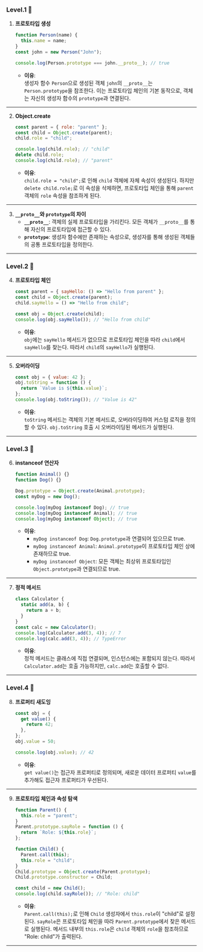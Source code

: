 ### **Level.1 🌱**

1. **프로토타입 생성**
   ```javascript
   function Person(name) {
     this.name = name;
   }
   const john = new Person("John");

   console.log(Person.prototype === john.__proto__); // true
   ```
   - **이유**:  
     생성자 함수 `Person`으로 생성된 객체 `john`의 `__proto__`는 `Person.prototype`을 참조한다. 이는 프로토타입 체인의 기본 동작으로, 객체는 자신의 생성자 함수의 `prototype`과 연결된다.

---

2. **Object.create**
   ```javascript
   const parent = { role: "parent" };
   const child = Object.create(parent);
   child.role = "child";

   console.log(child.role); // "child"
   delete child.role;
   console.log(child.role); // "parent"
   ```
   - **이유**:  
     `child.role = "child";`로 인해 `child` 객체에 자체 속성이 생성된다. 하지만 `delete child.role;`로 이 속성을 삭제하면, 프로토타입 체인을 통해 `parent` 객체의 `role` 속성을 참조하게 된다.

---

3. **`__proto__`와 `prototype`의 차이**
   - **`__proto__`**: 객체의 실제 프로토타입을 가리킨다. 모든 객체가 `__proto__`를 통해 자신의 프로토타입에 접근할 수 있다.
   - **`prototype`**: 생성자 함수에만 존재하는 속성으로, 생성자를 통해 생성된 객체들의 공통 프로토타입을 정의한다.

---

### **Level.2 🌟**

4. **프로토타입 체인**
   ```javascript
   const parent = { sayHello: () => "Hello from parent" };
   const child = Object.create(parent);
   child.sayHello = () => "Hello from child";

   const obj = Object.create(child);
   console.log(obj.sayHello()); // "Hello from child"
   ```
   - **이유**:  
     `obj`에는 `sayHello` 메서드가 없으므로 프로토타입 체인을 따라 `child`에서 `sayHello`를 찾는다. 따라서 `child`의 `sayHello`가 실행된다.

---

5. **오버라이딩**
   ```javascript
   const obj = { value: 42 };
   obj.toString = function () {
     return `Value is ${this.value}`;
   };
   console.log(obj.toString()); // "Value is 42"
   ```
   - **이유**:  
     `toString` 메서드는 객체의 기본 메서드로, 오버라이딩하여 커스텀 로직을 정의할 수 있다. `obj.toString` 호출 시 오버라이딩된 메서드가 실행된다.

---

### **Level.3 🚀**

6. **instanceof 연산자**
   ```javascript
   function Animal() {}
   function Dog() {}

   Dog.prototype = Object.create(Animal.prototype);
   const myDog = new Dog();

   console.log(myDog instanceof Dog); // true
   console.log(myDog instanceof Animal); // true
   console.log(myDog instanceof Object); // true
   ```
   - **이유**:  
     - `myDog instanceof Dog`: `Dog.prototype`과 연결되어 있으므로 true.
     - `myDog instanceof Animal`: `Animal.prototype`이 프로토타입 체인 상에 존재하므로 true.
     - `myDog instanceof Object`: 모든 객체는 최상위 프로토타입인 `Object.prototype`과 연결되므로 true.

---

7. **정적 메서드**
   ```javascript
   class Calculator {
     static add(a, b) {
       return a + b;
     }
   }
   const calc = new Calculator();
   console.log(Calculator.add(3, 4)); // 7
   console.log(calc.add(3, 4)); // TypeError
   ```
   - **이유**:  
     정적 메서드는 클래스에 직접 연결되며, 인스턴스에는 포함되지 않는다. 따라서 `Calculator.add`는 호출 가능하지만, `calc.add`는 호출할 수 없다.

---

### **Level.4 🧠**

8. **프로퍼티 새도잉**
   ```javascript
   const obj = {
     get value() {
       return 42;
     },
   };
   obj.value = 50;

   console.log(obj.value); // 42
   ```
   - **이유**:  
     `get value()`는 접근자 프로퍼티로 정의되며, 새로운 데이터 프로퍼티 `value`를 추가해도 접근자 프로퍼티가 우선된다.

---

9. **프로토타입 체인과 속성 탐색**
   ```javascript
   function Parent() {
     this.role = "parent";
   }
   Parent.prototype.sayRole = function () {
     return `Role: ${this.role}`;
   };

   function Child() {
     Parent.call(this);
     this.role = "child";
   }
   Child.prototype = Object.create(Parent.prototype);
   Child.prototype.constructor = Child;

   const child = new Child();
   console.log(child.sayRole()); // "Role: child"
   ```
   - **이유**:  
     `Parent.call(this);`로 인해 `Child` 생성자에서 `this.role`이 "child"로 설정된다. `sayRole`은 프로토타입 체인을 따라 `Parent.prototype`에서 찾은 메서드로 실행된다. 메서드 내부의 `this.role`은 `child` 객체의 `role`을 참조하므로 "Role: child"가 출력된다.

---

<br>
